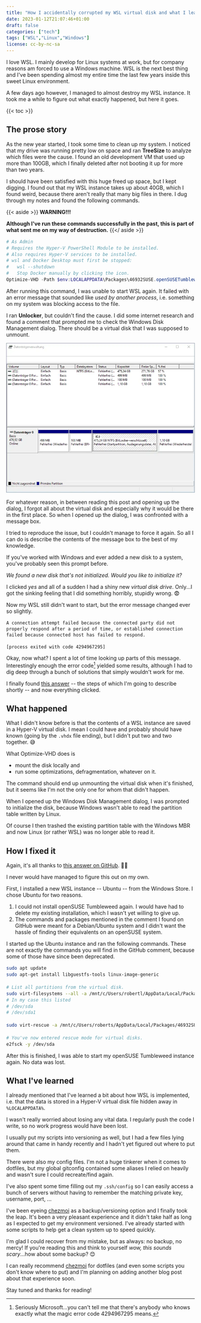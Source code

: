 ```yaml
---
title: "How I accidentally corrupted my WSL virtual disk and what I learned from it"
date: 2023-01-12T21:07:46+01:00
draft: false
categories: ["tech"]
tags: ["WSL","Linux","Windows"]
license: cc-by-nc-sa
---
```


I love WSL. I mainly develop for Linux systems at work, but for company reasons am forced to use a Windows machine. WSL is the next best thing and I've been spending almost my entire time the last few years inside this sweet Linux environment.

A few days ago however, I managed to almost destroy my WSL instance. It took me a while to figure out what exactly happened, but here it goes.

{{< toc >}}

## The prose story

As the new year started, I took some time to clean up my system. I noticed that my drive was running pretty low on space and ran **TreeSize** to analyze which files were the cause. I found an old development VM that used up more than 100GB, which I finally deleted after not booting it up for more than two years.

I should have been satisfied with this huge freed up space, but I kept digging. I found out that my WSL instance takes up about 40GB, which I found weird, because there aren't really that many big files in there. I dug through my notes and found the following commands.

{{< aside >}}
**WARNING!!!**

**Although I've run these commands successfully in the past, this is part of what sent me on my way of destruction.**
{{</ aside >}}

```powershell
# As Admin
# Requires the Hyper-V PowerShell Module to be installed.
# Also requires Hyper-V services to be installed.
# wsl and Docker Desktop must first be stopped:
#   wsl --shutdown
#   Stop Docker manually by clicking the icon.
Optimize-VHD -Path $env:LOCALAPPDATA\Packages\46932SUSE.openSUSETumbleweed_022rs5jcyhyac\LocalState\ext4.vhdx -Mode Full
```

After running this command, I was unable to start WSL again. It failed with an error message that sounded like _used by another process_, i.e. something on my system was blocking access to the file.

I ran **Unlocker**, but couldn't find the cause. I did some internet research and found a comment that prompted me to check the Windows Disk Management dialog. There should be a virtual disk that I was supposed to unmount.

![A screenshot of the Windows Disk Managment dialog.](windows-disk-management.webp)

For whatever reason, in between reading this post and opening up the dialog, I forgot all about the virtual disk and especially why it would be there in the first place. So when I opened up the dialog, I was confronted with a message box.

I tried to reproduce the issue, but I couldn't manage to force it again. So all I can do is describe the contents of the message box to the best of my knowledge.

If you've worked with Windows and ever added a new disk to a system, you've probably seen this prompt before.

_We found a new disk that's not initialized. Would you like to initialize it?_

I clicked _yes_ and all of a sudden I had a shiny new _virtual disk drive_. Only...I got the sinking feeling that I did something horribly, stupidly wrong. 😨

Now my WSL still didn't want to start, but the error message changed ever so slightly.

```text
A connection attempt failed because the connected party did not properly respond after a period of time, or established connection failed because connected host has failed to respond.

[process exited with code 4294967295]
```

Okay, now what? I spent a lot of time looking up parts of this message. Interestingly enough the error code[^error-code] yielded some results, although I had to dig deep through a bunch of solutions that simply wouldn't work for me.

I finally found [this answer](https://github.com/microsoft/WSL/issues/5092#issuecomment-1332427373) -- the steps of which I'm going to describe shortly -- and now everything clicked.

## What happened

What I didn't know before is that the contents of a WSL instance are saved in a Hyper-V virtual disk. I mean I could have and probably should have known (going by the `.vhdx` file ending), but I didn't put two and two together. 😅

What Optimize-VHD does is

- mount the disk locally and
- run some optimizations, defragmentation, whatever on it.

The command should end up unmounting the virtual disk when it's finished, but it seems like I'm not the only one for whom that didn't happen.

When I opened up the Windows Disk Management dialog, I was prompted to initialize the disk, because Windows wasn't able to read the partition table written by Linux.

Of course I then trashed the existing partition table with the Windows MBR and now Linux (or rather WSL) was no longer able to read it.

## How I fixed it

Again, it's all thanks to [this answer on GitHub](https://github.com/microsoft/WSL/issues/5092#issuecomment-1332427373). 🚀🎉

I never would have managed to figure this out on my own.

First, I installed a new WSL instance -- Ubuntu -- from the Windows Store. I chose Ubuntu for two reasons.

1. I could not install openSUSE Tumbleweed again. I would have had to delete my existing installation, which I wasn't yet willing to give up.
2. The commands and packages mentioned in the comment I found on GitHub were meant for a Debian/Ubuntu system and I didn't want the hassle of finding their equivalents on an openSUSE system.

I started up the Ubuntu instance and ran the following commands. These are not exactly the commands you will find in the GitHub comment, because some of those have since been deprecated.

```bash
sudo apt update
sudo apt-get install libguestfs-tools linux-image-generic

# List all partitions from the virtual disk.
sudo virt-filesystems --all -a /mnt/c/Users/robertl/AppData/Local/Packages/46932SUSE.openSUSETumbleweed_022rs5jcyhyac/LocalState/ext4.vhdx
# In my case this listed
# /dev/sda
# /dev/sda1

sudo virt-rescue -a /mnt/c/Users/roberts/AppData/Local/Packages/46932SUSE.openSUSETumbleweed_022rs5jcyhyac/LocalState/ext4.vhdx

# You've now entered rescue mode for virtual disks.
e2fsck -y /dev/sda
```

After this is finished, I was able to start my openSUSE Tumbleweed instance again. No data was lost.

## What I've learned

I already mentioned that I've learned a bit about how WSL is implemented, i.e. that the data is stored in a Hyper-V virtual disk file hidden away in `%LOCALAPPDATA%`.

I wasn't really worried about losing any vital data. I regularly push the code I write, so no work progress would have been lost.

I usually put my scripts into versioning as well, but I had a few files lying around that came in handy recently and I hadn't yet figured out where to put them.

There were also my config files. I'm not a huge tinkerer when it comes to dotfiles, but my global gitconfig contained some aliases I relied on heavily and wasn't sure I could recreate/find again.

I've also spent some time filling out my `.ssh/config` so I can easily access a bunch of servers without having to remember the matching private key, username, port, ...

I've been eyeing [chezmoi](https://www.chezmoi.io) as a backup/versioning option and I finally took the leap. It's been a very pleasant experience and it didn't take half as long as I expected to get my environment versioned. I've already started with some scripts to help get a clean system up to speed quickly.

I'm glad I could recover from my mistake, but as always: no backup, no mercy! If you're reading this and think to yourself _wow, this sounds scary_...how about some backup? 😊

I can really recommend [chezmoi](https://www.chezmoi.io) for dotfiles (and even some scripts you don't know where to put) and I'm planning on adding another blog post about that experience soon.

Stay tuned and thanks for reading!

[^error-code]: Seriously Microsoft...you can't tell me that there's anybody who knows exactly what the magic error code 4294967295 means.
